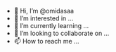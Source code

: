 - 👋 Hi, I’m @omidasaa
- 👀 I’m interested in ...
- 🌱 I’m currently learning ...
- 💞️ I’m looking to collaborate on ...
- 📫 How to reach me ...

<!---
omidasaa/omidasaa is a ✨ special ✨ repository because its `README.md` (this file) appears on your GitHub profile.
You can click the Preview link to take a look at your changes.
--->
